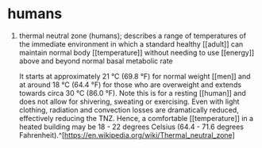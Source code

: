 # humans
1. thermal neutral zone (humans); describes a range of temperatures of the immediate environment in which a standard healthy [[adult]] can maintain normal body [[temperature]] without needing to use [[energy]] above and beyond normal basal metabolic rate
   
   It starts at approximately 21 °C (69.8 °F) for normal weight [[men]] and at around 18 °C (64.4 °F) for those who are overweight and extends towards circa 30 °C (86.0 °F). Note this is for a resting [[human]] and does not allow for shivering, sweating or exercising. Even with light clothing, radiation and convection losses are dramatically reduced, effectively reducing the TNZ. Hence, a comfortable [[temperature]] in a heated building may be 18 - 22 degrees Celsius (64.4 - 71.6 degrees Fahrenheit).^[https://en.wikipedia.org/wiki/Thermal_neutral_zone]